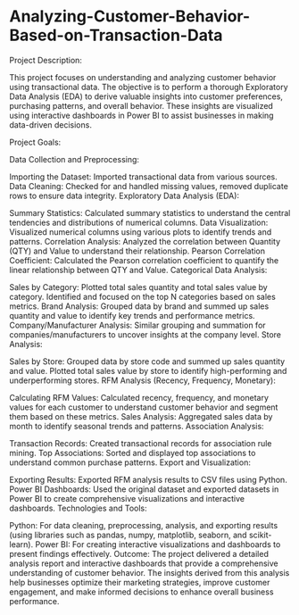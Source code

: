 # Analyzing-Customer-Behavior-Based-on-Transaction-Data

Project Description:

This project focuses on understanding and analyzing customer behavior using transactional data. The objective is to perform a thorough Exploratory Data Analysis (EDA) to derive valuable insights into customer preferences, purchasing patterns, and overall behavior. These insights are visualized using interactive dashboards in Power BI to assist businesses in making data-driven decisions.

Project Goals:

Data Collection and Preprocessing:

Importing the Dataset: Imported transactional data from various sources.
Data Cleaning: Checked for and handled missing values, removed duplicate rows to ensure data integrity.
Exploratory Data Analysis (EDA):

Summary Statistics: Calculated summary statistics to understand the central tendencies and distributions of numerical columns.
Data Visualization: Visualized numerical columns using various plots to identify trends and patterns.
Correlation Analysis: Analyzed the correlation between Quantity (QTY) and Value to understand their relationship.
Pearson Correlation Coefficient: Calculated the Pearson correlation coefficient to quantify the linear relationship between QTY and Value.
Categorical Data Analysis:

Sales by Category: Plotted total sales quantity and total sales value by category. Identified and focused on the top N categories based on sales metrics.
Brand Analysis: Grouped data by brand and summed up sales quantity and value to identify key trends and performance metrics.
Company/Manufacturer Analysis: Similar grouping and summation for companies/manufacturers to uncover insights at the company level.
Store Analysis:

Sales by Store: Grouped data by store code and summed up sales quantity and value. Plotted total sales value by store to identify high-performing and underperforming stores.
RFM Analysis (Recency, Frequency, Monetary):

Calculating RFM Values: Calculated recency, frequency, and monetary values for each customer to understand customer behavior and segment them based on these metrics.
Sales Analysis: Aggregated sales data by month to identify seasonal trends and patterns.
Association Analysis:

Transaction Records: Created transactional records for association rule mining.
Top Associations: Sorted and displayed top associations to understand common purchase patterns.
Export and Visualization:

Exporting Results: Exported RFM analysis results to CSV files using Python.
Power BI Dashboards: Used the original dataset and exported datasets in Power BI to create comprehensive visualizations and interactive dashboards.
Technologies and Tools:

Python: For data cleaning, preprocessing, analysis, and exporting results (using libraries such as pandas, numpy, matplotlib, seaborn, and scikit-learn).
Power BI: For creating interactive visualizations and dashboards to present findings effectively.
Outcome:
The project delivered a detailed analysis report and interactive dashboards that provide a comprehensive understanding of customer behavior. The insights derived from this analysis help businesses optimize their marketing strategies, improve customer engagement, and make informed decisions to enhance overall business performance.

